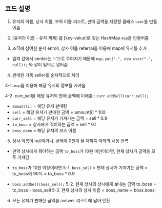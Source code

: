 ## 코드 설명

1. 유저의 이름, 상사 이름, 부하 이름 리스트, 판매 금액을 저장할 클래스 ```user```를 만들어줌

2. [유저의 이름 - 유저 객체] 를 [key-value]로 갖는 HashMap ```map```을 만들어줌

3. 조직에 참여한 순서 enroll, 상사 이름 referral을 이용해 map에 유저를 추가
- 입력 값에서 center는 '-'으로 주어지기 때문에
```map.put("-", new user("-", null));``` 와 같이 임의로 넣어줌

4. 판매원 기록 seller를 순차적으로 처리

4-1. ```map```을 이용해 해당 유저의 정보를 가져옴

4-2. curr_sell을 해당 유저의 판매 금액에 더해줌 : ```curr.addSell(curr_sell);```

- ```amount[i]``` = 해당 유저 판매량
- ```sell``` = 해당 유저가 판매한 금액 = amount[i] * 100
- ```curr_sell``` = 해당 유저가 가져가는 금액 = sell * 0.9
- ```to_boss``` = 상사에게 줘야하는 금액 = sell * 0.1
- ```boss_name``` = 해당 유저의 보스 이름

5. 상사 이름이 null이거나, 금액이 0원이 될 때까지 아래의 내용 반복

- 만약 상사에게 줘야하는 금액 ```to_boss```가 10원 미만이라면, 
현재 상사가 금액을 모두 가져감

- ```to_boss```가 10원 이상이라면
5-1. ```boss_sell``` = 현재 상사가 가져가는 금액 = to_boss의 90% = to_boss * 0.9
- ```boss.addSell(boss_sell);```
5-2. 현재 상사의 상사에게 보내는 금액 to_boss = to_boss - boss_sell
5-3. 현재 상사의 상사 이름 = boss_name = boss.boss;


6. 모든 유저가 판매한 금액을 answer 리스트에 담아 반환

